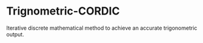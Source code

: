 # Trignometric-CORDIC
Iterative discrete mathematical method to achieve an accurate trigonometric output.
